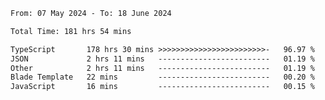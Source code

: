
<!--START_SECTION:waka-->

```txt
From: 07 May 2024 - To: 18 June 2024

Total Time: 181 hrs 54 mins

TypeScript       178 hrs 30 mins >>>>>>>>>>>>>>>>>>>>>>>>-   96.97 %
JSON             2 hrs 11 mins   -------------------------   01.19 %
Other            2 hrs 11 mins   -------------------------   01.19 %
Blade Template   22 mins         -------------------------   00.20 %
JavaScript       16 mins         -------------------------   00.15 %
```

<!--END_SECTION:waka-->

<!--

### Hi there 👋
**Iam-cesar/Iam-cesar** is a ✨ _special_ ✨ repository because its `README.md` (this file) appears on your GitHub profile.

Here are some ideas to get you started:

- 🔭 I’m currently working on ...
- 🌱 I’m currently learning ...
- 👯 I’m looking to collaborate on ...
- 🤔 I’m looking for help with ...
- 💬 Ask me about ...
- 📫 How to reach me: ...
- 😄 Pronouns: ...
- ⚡ Fun fact: ...
-->
